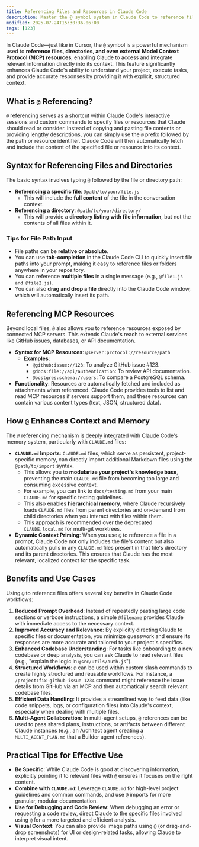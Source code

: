 ```yaml
---
title: Referencing Files and Resources in Claude Code
description: Master the @ symbol system in Claude Code to reference files, directories, and MCP resources effectively.
modified: 2025-07-24T15:30:36-06:00
tags: [123]
---
```


In Claude Code—just like in Cursor, the `@` symbol is a powerful mechanism used to **reference files, directories, and even external Model Context Protocol (MCP) resources**, enabling Claude to access and integrate relevant information directly into its context. This feature significantly enhances Claude Code's ability to understand your project, execute tasks, and provide accurate responses by providing it with explicit, structured context.

## What is `@` Referencing?

`@` referencing serves as a shortcut within Claude Code's interactive sessions and custom commands to specify files or resources that Claude should read or consider. Instead of copying and pasting file contents or providing lengthy descriptions, you can simply use the `@` prefix followed by the path or resource identifier. Claude Code will then automatically fetch and include the content of the specified file or resource into its context.

## Syntax for Referencing Files and Directories

The basic syntax involves typing `@` followed by the file or directory path:

- **Referencing a specific file**: `@path/to/your/file.js`
  - This will include the **full content** of the file in the conversation context.
- **Referencing a directory**: `@path/to/your/directory/`
  - This will provide a **directory listing with file information**, but not the contents of all files within it.

### Tips for File Path Input

- File paths can be **relative or absolute**.
- You can use **tab-completion** in the Claude Code CLI to quickly insert file paths into your prompt, making it easy to reference files or folders anywhere in your repository.
- You can reference **multiple files** in a single message (e.g., `@file1.js and @file2.js`).
- You can also **drag and drop a file** directly into the Claude Code window, which will automatically insert its path.

## Referencing MCP Resources

Beyond local files, `@` also allows you to reference resources exposed by connected MCP servers. This extends Claude's reach to external services like GitHub issues, databases, or API documentation.

- **Syntax for MCP Resources**: `@server:protocol://resource/path`
  - **Examples**:
    - `@github:issue://123`: To analyze GitHub issue #123.
    - `@docs:file://api/authentication`: To review API documentation.
    - `@postgres:schema://users`: To compare a PostgreSQL schema.
- **Functionality**: Resources are automatically fetched and included as attachments when referenced. Claude Code provides tools to list and read MCP resources if servers support them, and these resources can contain various content types (text, JSON, structured data).

## How `@` Enhances Context and Memory

The `@` referencing mechanism is deeply integrated with Claude Code's memory system, particularly with `CLAUDE.md` files:

- **`CLAUDE.md` Imports**: `CLAUDE.md` files, which serve as persistent, project-specific memory, can directly import additional Markdown files using the `@path/to/import` syntax.
  - This allows you to **modularize your project's knowledge base**, preventing the main `CLAUDE.md` file from becoming too large and consuming excessive context.
  - For example, you can link to `docs/testing.md` from your main `CLAUDE.md` for specific testing guidelines.
  - This also enables **hierarchical memory**, where Claude recursively loads `CLAUDE.md` files from parent directories and on-demand from child directories when you interact with files within them.
  - This approach is recommended over the deprecated `CLAUDE.local.md` for multi-git worktrees.
- **Dynamic Context Priming**: When you use `@` to reference a file in a prompt, Claude Code not only includes the file's content but also automatically pulls in any `CLAUDE.md` files present in that file's directory and its parent directories. This ensures that Claude has the most relevant, localized context for the specific task.

## Benefits and Use Cases

Using `@` to reference files offers several key benefits in Claude Code workflows:

1. **Reduced Prompt Overhead**: Instead of repeatedly pasting large code sections or verbose instructions, a simple `@filename` provides Claude with immediate access to the necessary context.
2. **Improved Accuracy and Relevance**: By explicitly directing Claude to specific files or documentation, you minimize guesswork and ensure its responses are more accurate and tailored to your project's specifics.
3. **Enhanced Codebase Understanding**: For tasks like onboarding to a new codebase or deep analysis, you can ask Claude to read relevant files (e.g., "explain the logic in `@src/utils/auth.js`").
4. **Structured Workflows**: `@` can be used within custom slash commands to create highly structured and reusable workflows. For instance, a `/project:fix-github-issue 1234` command might reference the issue details from GitHub via an MCP and then automatically search relevant codebase files.
5. **Efficient Data Handling**: It provides a streamlined way to feed data (like code snippets, logs, or configuration files) into Claude's context, especially when dealing with multiple files.
6. **Multi-Agent Collaboration**: In multi-agent setups, `@` references can be used to pass shared plans, instructions, or artifacts between different Claude instances (e.g., an Architect agent creating a `MULTI_AGENT_PLAN.md` that a Builder agent references).

## Practical Tips for Effective Use

- **Be Specific**: While Claude Code is good at discovering information, explicitly pointing it to relevant files with `@` ensures it focuses on the right content.
- **Combine with `CLAUDE.md`**: Leverage `CLAUDE.md` for high-level project guidelines and common commands, and use `@` imports for more granular, modular documentation.
- **Use for Debugging and Code Review**: When debugging an error or requesting a code review, direct Claude to the specific files involved using `@` for a more targeted and efficient analysis.
- **Visual Context**: You can also provide image paths using `@` (or drag-and-drop screenshots) for UI or design-related tasks, allowing Claude to interpret visual intent.
